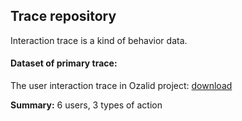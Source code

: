 ## Trace repository

Interaction trace is a kind of behavior data.

#### Dataset of primary trace:
 
The user interaction trace in Ozalid project: [download](/var/www/tconnect/project/Ozalid/TStore/db/obselst_all.json)

**Summary:** 6 users, 3 types of action








